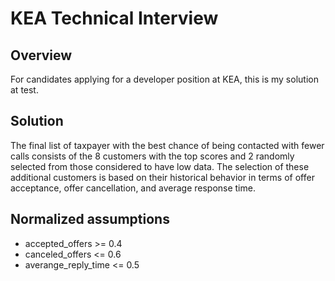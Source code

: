 # KEA Technical Interview

## Overview

For candidates applying for a developer position at KEA, this is my solution at test.

## Solution

The final list of taxpayer with the best chance of being contacted with fewer calls consists of the 8 customers with the top scores and 2 randomly selected from those considered to have low data. The selection of these additional customers is based on their historical behavior in terms of offer acceptance, offer cancellation, and average response time.

## Normalized assumptions
- accepted_offers >= 0.4
- canceled_offers <= 0.6
- averange_reply_time <= 0.5 

